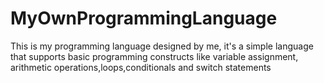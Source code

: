 # MyOwnProgrammingLanguage
This is my programming language designed by me, it's a simple language that supports basic programming constructs like variable assignment, arithmetic operations,loops,conditionals and switch statements
